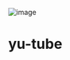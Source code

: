 ![image](https://user-images.githubusercontent.com/48612594/189317607-6d3ef694-44c6-4e93-90da-7ce0b8e31d7e.png)


# yu-tube
